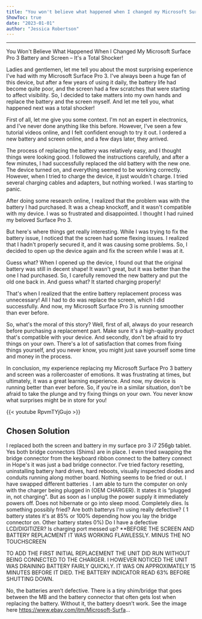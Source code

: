 ```yaml
---
title: "You won't believe what happened when I changed my Microsoft Surface Pro 3 battery and screen – it's a total shocker!"
ShowToc: true 
date: "2023-01-01"
author: "Jessica Robertson"
---
```

*****
You Won't Believe What Happened When I Changed My Microsoft Surface Pro 3 Battery and Screen – It's a Total Shocker!

Ladies and gentlemen, let me tell you about the most surprising experience I've had with my Microsoft Surface Pro 3. I've always been a huge fan of this device, but after a few years of using it daily, the battery life had become quite poor, and the screen had a few scratches that were starting to affect visibility. So, I decided to take matters into my own hands and replace the battery and the screen myself. And let me tell you, what happened next was a total shocker!

First of all, let me give you some context. I'm not an expert in electronics, and I've never done anything like this before. However, I've seen a few tutorial videos online, and I felt confident enough to try it out. I ordered a new battery and screen online, and a few days later, they arrived.

The process of replacing the battery was relatively easy, and I thought things were looking good. I followed the instructions carefully, and after a few minutes, I had successfully replaced the old battery with the new one. The device turned on, and everything seemed to be working correctly. However, when I tried to charge the device, it just wouldn't charge. I tried several charging cables and adapters, but nothing worked. I was starting to panic.

After doing some research online, I realized that the problem was with the battery I had purchased. It was a cheap knockoff, and it wasn't compatible with my device. I was so frustrated and disappointed. I thought I had ruined my beloved Surface Pro 3.

But here's where things get really interesting. While I was trying to fix the battery issue, I noticed that the screen had some flexing issues. I realized that I hadn't properly secured it, and it was causing some problems. So, I decided to open up the device again and fix the screen while I was at it.

Guess what? When I opened up the device, I found out that the original battery was still in decent shape! It wasn't great, but it was better than the one I had purchased. So, I carefully removed the new battery and put the old one back in. And guess what? It started charging properly!

That's when I realized that the entire battery replacement process was unnecessary! All I had to do was replace the screen, which I did successfully. And now, my Microsoft Surface Pro 3 is running smoother than ever before.

So, what's the moral of this story? Well, first of all, always do your research before purchasing a replacement part. Make sure it's a high-quality product that's compatible with your device. And secondly, don't be afraid to try things on your own. There's a lot of satisfaction that comes from fixing things yourself, and you never know, you might just save yourself some time and money in the process.

In conclusion, my experience replacing my Microsoft Surface Pro 3 battery and screen was a rollercoaster of emotions. It was frustrating at times, but ultimately, it was a great learning experience. And now, my device is running better than ever before. So, if you're in a similar situation, don't be afraid to take the plunge and try fixing things on your own. You never know what surprises might be in store for you!

{{< youtube RpvmTYjGujo >}} 



## Chosen Solution
 I replaced both the screen and battery in my surface pro 3 i7 256gb tablet. Yes both bridge connectors (Shims) are in place. I even tried swapping the bridge connector from the keyboard ribbon connect to the battery connect in Hope's it was just a bad bridge connector. I've tried factory resetting, uninstalling battery hard drives, hard reboots, visually inspected diodes and conduits running along mother board. Nothing seems to be fried or out. I have swapped different batteries .
I am able to turn the computer on only with the charger being plugged in (OEM CHARGER). It states it is “plugged in, not charging". But as soon as I unplug the power supply it immediately powers off.  Does not hibernate or go into sleep mood. Completely dies.
Is something possibly fried?
Are both batterys I'm using really defective? ( 1 battery states it's at 85% or 100% depending how you lay the bridge connector on. Other battery states 0%)
Do I have a defective LCD/DIGITIZER?
Is charging port messed up?
**BEFORE THE SCREEN AND BATTERY REPLACMENT IT WAS WORKING FLAWLESSLY.  MINUS THE NO TOUCHSCREEN

TO ADD THE FIRST INITIAL REPLACEMENT THE UNIT DID RUN WITHOUT BEING CONNECTED TO THE CHARGER. I HOWEVER NOTICED THE UNIT WAS DRAINING BATTERY FAIRLY QUICKLY. IT WAS ON APPROXIMATELY 15 MINUTES BEFORE IT DIED. THE BATTERY INDICATOR READ 63% BEFORE SHUTTING DOWN.

 No, the batteries aren’t defective.  There is a tiny shim/bridge that goes between the MB and the battery connector that often gets lost when replacing the battery.  Without it, the battery doesn’t work.  See the image here https://www.ebay.com/itm/Microsoft-Surfa...




